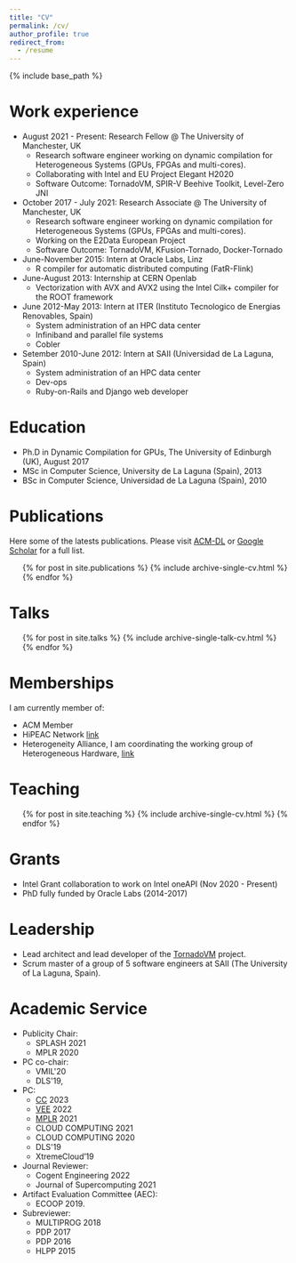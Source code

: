 ```yaml
---
title: "CV"
permalink: /cv/
author_profile: true
redirect_from:
  - /resume
---
```


{% include base_path %}

Work experience
======
* August 2021 - Present: Research Fellow @ The University of Manchester, UK
  * Research software engineer working on dynamic compilation for Heterogeneous Systems (GPUs, FPGAs and multi-cores).
  * Collaborating with Intel and EU Project Elegant H2020
  * Software Outcome: TornadoVM, SPIR-V Beehive Toolkit, Level-Zero JNI 
* October 2017 - July 2021: Research Associate @ The University of Manchester, UK
  * Research software engineer working on dynamic compilation for Heterogeneous Systems (GPUs, FPGAs and multi-cores).
  * Working on the E2Data European Project
  * Software Outcome: TornadoVM, KFusion-Tornado, Docker-Tornado
* June-November 2015: Intern at Oracle Labs, Linz
  * R compiler for automatic distributed computing (FatR-Flink)
* June-August 2013: Internship at CERN Openlab 
  * Vectorization with AVX and AVX2 using the Intel Cilk+ compiler for the ROOT framework
* June 2012-May 2013: Intern at ITER (Instituto Tecnologico de Energias Renovables, Spain)
  * System administration of an HPC data center
  * Infiniband and parallel file systems
  * Cobler 
* Setember 2010-June 2012: Intern at SAII (Universidad de La Laguna, Spain)
  * System administration of an HPC data center
  * Dev-ops 
  * Ruby-on-Rails and Django web developer
  
Education
======
* Ph.D in Dynamic Compilation for GPUs, The University of Edinburgh (UK), August 2017 
* MSc in Computer Science, University de La Laguna (Spain), 2013
* BSc in Computer Science, Universidad de La Laguna (Spain), 2010

Publications
======

Here some of the latests publications. Please visit [ACM-DL](https://dl.acm.org/author_page.cfm?id=81548008457) or [Google Scholar](https://scholar.google.de/citations?user=Ig3N8j0AAAAJ) for a full list.

  <ul>{% for post in site.publications %}
    {% include archive-single-cv.html %}
  {% endfor %}</ul>
  
Talks
======
  <ul>{% for post in site.talks %}
    {% include archive-single-talk-cv.html %}
  {% endfor %}</ul>
  
Memberships
====== 
I am currently member of:
* ACM Member
* HiPEAC Network [link](https://www.hipeac.net/~jjfumero/)
* Heterogeneity Alliance, I am coordinating the working group of Heterogeneous Hardware, [link](http://heterogeneityalliance.eu/)
 
Teaching
======
  <ul>{% for post in site.teaching %}
    {% include archive-single-cv.html %}
  {% endfor %}</ul>

Grants
======

* Intel Grant collaboration to work on Intel oneAPI (Nov 2020 - Present)
* PhD fully funded by Oracle Labs (2014-2017) 

Leadership
======================
* Lead architect and lead developer of the [TornadoVM](https://github.com/beehive-lab/TornadoVM) project.
* Scrum master of a group of 5 software engineers at SAII (The University of La Laguna, Spain).


Academic Service 
======
* Publicity Chair: 
  * SPLASH 2021
  * MPLR 2020
* PC co-chair:
  * VMIL'20
  * DLS'19, 
* PC: 
  * [CC](https://conf.researchr.org/track/CC-2023/CC-2023-research-papers) 2023
  * [VEE](https://conf.researchr.org/committee/vee-2022/vee-2022-papers-program-committee) 2022
  * [MPLR](https://wwuindico.uni-muenster.de/event/449/) 2021 
  * CLOUD COMPUTING 2021
  * CLOUD COMPUTING 2020
  * DLS'19
  * XtremeCloud’19
* Journal Reviewer:
  * Cogent Engineering 2022
  * Journal of Supercomputing 2021 
* Artifact Evaluation Committee (AEC): 
  * ECOOP 2019.
* Subreviewer:
  * MULTIPROG 2018
  * PDP 2017
  * PDP 2016
  * HLPP 2015